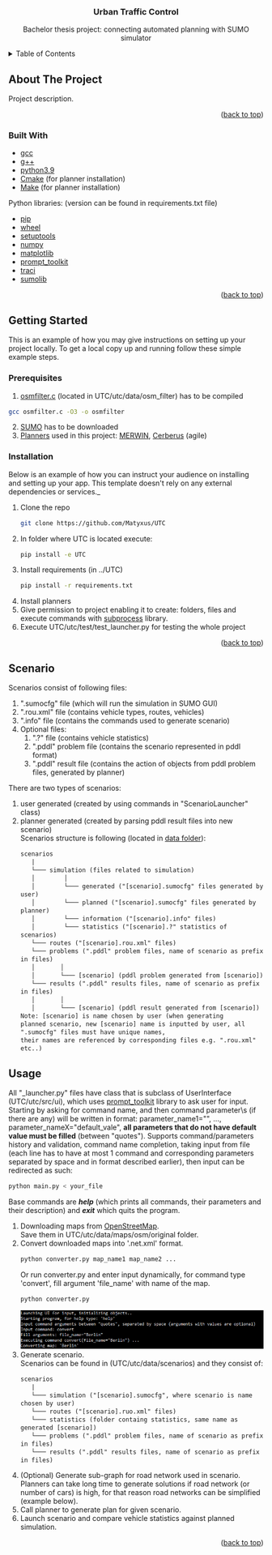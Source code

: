 <div id="top"></div>


<!-- PROJECT LOGO -->
<br />
<div align="center">
  <h3 align="center">Urban Traffic Control</h3>

  <p align="center">
    Bachelor thesis project: connecting automated planning with SUMO simulator
  </p>
</div>



<!-- TABLE OF CONTENTS -->
<details>
  <summary>Table of Contents</summary>
  <ol>
    <li>
      <a href="#about-the-project">About The Project</a>
      <ul>
        <li><a href="#built-with">Built With</a></li>
      </ul>
    </li>
    <li>
      <a href="#getting-started">Getting Started</a>
      <ul>
        <li><a href="#prerequisites">Prerequisites</a></li>
        <li><a href="#installation">Installation</a></li>
      </ul>
    </li>
   <li>
      <a href="#scenario">Scenario</a>
    </li>
    <li>
      <a href="#usafe">Usage</a>
    </li>
  </ol>
</details>



<!-- ABOUT THE PROJECT -->
## About The Project



Project description.

<p align="right">(<a href="#top">back to top</a>)</p>



### Built With

* [gcc]()
* [g++]()
* [python3.9]()
* [Cmake]() (for planner installation)
* [Make]() (for planner installation)

Python libraries: (version can be found in requirements.txt file)
* [pip](https://pypi.org/project/pip/)
* [wheel](https://pypi.org/project/wheel/)
* [setuptools](https://pypi.org/project/setuptools/)
* [numpy](https://numpy.org/)
* [matplotlib](https://matplotlib.org/)
* [prompt_toolkit](https://python-prompt-toolkit.readthedocs.io/en/master/)
* [traci](https://pypi.org/project/traci/)
* [sumolib](https://pypi.org/project/sumolib/)

<p align="right">(<a href="#top">back to top</a>)</p>



<!-- GETTING STARTED -->
## Getting Started

This is an example of how you may give instructions on setting up your project locally.
To get a local copy up and running follow these simple example steps.

### Prerequisites


1) [osmfilter.c](https://wiki.openstreetmap.org/wiki/Osmfilter) (located in UTC/utc/data/osm_filter) has to be compiled
  ```sh
  gcc osmfilter.c -O3 -o osmfilter
  ```
2) [SUMO](https://www.eclipse.org/sumo/) has to be downloaded
3) [Planners](https://ipc2018-classical.bitbucket.io/#description) 
used in this project: [MERWIN](https://bitbucket.org/ipc2018-classical/team14/src/ipc-2018-seq-agl/), 
[Cerberus](https://bitbucket.org/ipc2018-classical/team15/src/ipc-2018-seq-agl/) (agile)

### Installation

Below is an example of how you can instruct your audience on installing and setting up your app. This template doesn't rely on any external dependencies or services._

1. Clone the repo
   ```sh
   git clone https://github.com/Matyxus/UTC
   ```
2. In folder where UTC is located execute:
   ```sh
   pip install -e UTC
   ```
3. Install requirements (in ../UTC)
   ```sh
   pip install -r requirements.txt
   ```
4. Install planners
5. Give permission to project enabling it to create: folders, files and execute
commands with [subprocess](https://docs.python.org/3/library/subprocess.html) library.
6. Execute UTC/utc/test/test_launcher.py for testing the whole project

<p align="right">(<a href="#top">back to top</a>)</p>

<!-- Scenario -->
## Scenario
Scenarios consist of following files:
1. ".sumocfg" file (which will run the simulation in SUMO GUI)
2. ".rou.xml" file (contains vehicle types, routes, vehicles)
3. ".info" file (contains the commands used to generate scenario)
4. Optional files:  
   1. ".?" file (contains vehicle statistics)
   2. ".pddl" problem file (contains the scenario represented in pddl format)
   3. ".pddl" result file (contains the action of objects from pddl problem files, generated by planner)    

There are two types of scenarios:
1. user generated (created by using commands in "ScenarioLauncher" class)
2. planner generated (created by parsing pddl result files into new scenario)  
Scenarios structure is following (located in [data folder](./utc/data)):
   ```
   scenarios
      |
      └─── simulation (files related to simulation)
      │        │
      │        └─── generated ("[scenario].sumocfg" files generated by user)
      │        └─── planned ("[scenario].sumocfg" files generated by planner)
      │        └─── information ("[scenario].info" files)
      │        └─── statistics ("[scenario].?" statistics of scenarios)
      └─── routes ("[scenario].rou.xml" files)   
      └─── problems (".pddl" problem files, name of scenario as prefix in files)
      │       │
      │       └─── [scenario] (pddl problem generated from [scenario])
      └─── results (".pddl" results files, name of scenario as prefix in files)
      │       │
      │       └─── [scenario] (pddl result generated from [scenario])
   Note: [scenario] is name chosen by user (when generating
   planned scenario, new [scenario] name is inputted by user, all
   ".sumocfg" files must have unique names, 
   their names are referenced by corresponding files e.g. ".rou.xml" etc..)
   ```




<!-- USAGE EXAMPLES -->
## Usage

All "_launcher.py" files have class that is subclass of UserInterface (UTC/utc/src/ui), which uses
[prompt_toolkit](https://python-prompt-toolkit.readthedocs.io/en/master/) library to ask
user for input. Starting by asking for command name, and then command parameter\s (if there are any) will be written
in format: parameter_name1="", ..., parameter_nameX="default_vale", **all parameters that do not have default value
must be filled** (between "quotes"). Supports command/parameters history and validation, command name completion,
taking input from file (each line has to have at most 1 command and corresponding parameters separated by space
and in format described earlier),
then input can be redirected as such:
   ```sh
   python main.py < your_file
   ```
Base commands are **_help_** (which prints all commands, their parameters and their description) and **_exit_** which quits
the program.

1. Downloading maps from [OpenStreetMap](https://www.openstreetmap.org/). \
Save them in UTC/utc/data/maps/osm/original folder.
2. Convert downloaded maps into '.net.xml' format.
   ```sh
   python converter.py map_name1 map_name2 ...
   ```
   Or run converter.py and enter input dynamically, for command type 'convert',
   fill argument 'file_name' with name of the map.
   ```sh
   python converter.py
   ```
   ![converter example](Images/converter_input_example.PNG)
3. Generate scenario. \
Scenarios can be found in (UTC/utc/data/scenarios) and they consist of: 
   ```
   scenarios
      |
      └─── simulation ("[scenario].sumocfg", where scenario is name chosen by user)
      └─── routes ("[scenario].ruo.xml" files)   
      └─── statistics (folder containg statistics, same name as generated [scenario])
      └─── problems (".pddl" problem files, name of scenario as prefix in files)
      └─── results (".pddl" results files, name of scenario as prefix in files)
   ```
4. (Optional) Generate sub-graph for road network used in scenario. \
Planners can take long time to generate solutions if road network (or number of cars)
is high, for that reason road networks can be simplified (example below).
5. Call planner to generate plan for given scenario.
6. Launch scenario and compare vehicle statistics against planned simulation.

<p align="right">(<a href="#top">back to top</a>)</p>











